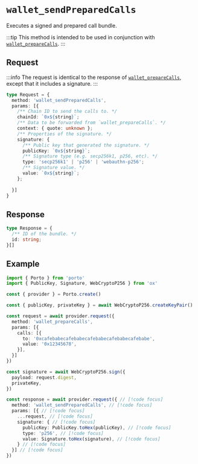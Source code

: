 # `wallet_sendPreparedCalls`

Executes a signed and prepared call bundle.

:::tip
This method is intended to be used in conjunction with [`wallet_prepareCalls`](/sdk/rpc/wallet_prepareCalls).
:::

## Request

:::info
The request is identical to the response of [`wallet_prepareCalls`](/sdk/rpc/wallet_prepareCalls), except that it includes a signature.
:::

```ts
type Request = {
  method: 'wallet_sendPreparedCalls',
  params: [{
    /** Chain ID to send the calls to. */
    chainId: `0x${string}`;
    /** Data to be forwarded from `wallet_prepareCalls`. */
    context: { quote: unknown };
    /** Properties of the signature. */
    signature: {
      /** Public key that generated the signature. */
      publicKey: `0x${string}`;
      /** Signature type (e.g. secp256k1, p256, etc). */
      type: 'secp256k1' | 'p256' | 'webauthn-p256';
      /** Signature value. */
      value: `0x${string}`;
    };
    
  }]
}
```

## Response

```ts
type Response = {
  /** ID of the bundle. */
  id: string;
}[]
```

## Example

```ts twoslash
import { Porto } from 'porto'
import { PublicKey, Signature, WebCryptoP256 } from 'ox'

const { provider } = Porto.create()

const { publicKey, privateKey } = await WebCryptoP256.createKeyPair()

const request = await provider.request({
  method: 'wallet_prepareCalls',
  params: [{
    calls: [{
      to: '0xcafebabecafebabecafebabecafebabecafebabe',
      value: '0x12345678',
    }],
  }]
})

const signature = await WebCryptoP256.sign({
  payload: request.digest,
  privateKey,
})

const response = await provider.request({ // [!code focus]
  method: 'wallet_sendPreparedCalls', // [!code focus]
  params: [{ // [!code focus]
    ...request, // [!code focus]
    signature: { // [!code focus]
      publicKey: PublicKey.toHex(publicKey), // [!code focus]
      type: 'p256', // [!code focus]
      value: Signature.toHex(signature), // [!code focus]
    } // [!code focus]
  }] // [!code focus]
})
```